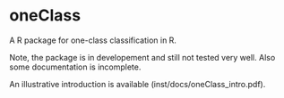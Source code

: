 oneClass
========

A R package for one-class classification in R.

Note, the package is in developement and still not tested very well. 
Also some documentation is incomplete.

An illustrative introduction is available (inst/docs/oneClass_intro.pdf).
